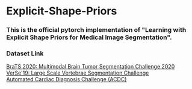 # Explicit-Shape-Priors

### This is the official pytorch implementation of "Learning with Explicit Shape Priors for Medical Image Segmentation".





### Dataset Link
[BraTS 2020: Multimodal Brain Tumor Segmentation Challenge 2020]([https://ieeexplore.ieee.org/stamp/stamp.jsp?tp=&arnumber=9363945](https://www.med.upenn.edu/cbica/brats2020/data.html))  
[VerSe'19: Large Scale Vertebrae Segmentation Challenge](https://verse2019.grand-challenge.org/)  
[Automated Cardiac Diagnosis Challenge (ACDC)](https://www.creatis.insa-lyon.fr/Challenge/acdc/databases.html)  











